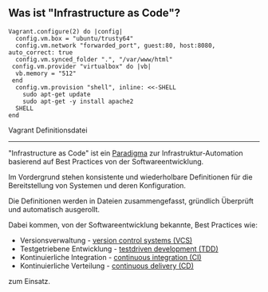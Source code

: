 ﻿Was ist "Infrastructure as Code"?
---------------------------------

	Vagrant.configure(2) do |config|
	  config.vm.box = "ubuntu/trusty64"
	  config.vm.network "forwarded_port", guest:80, host:8080, auto_correct: true
	  config.vm.synced_folder ".", "/var/www/html"  
	 config.vm.provider "virtualbox" do |vb|
	  vb.memory = "512"  
	 end
	  config.vm.provision "shell", inline: <<-SHELL 
	    sudo apt-get update
	    sudo apt-get -y install apache2
	  SHELL
	end

Vagrant Definitionsdatei

- - - 

"Infrastructure as Code" ist ein [Paradigma](https://de.wikipedia.org/wiki/Paradigma) zur Infrastruktur-Automation basierend auf Best Practices von der Softwareentwicklung. 

Im Vordergrund stehen konsistente und wiederholbare Definitionen für die Bereitstellung
von Systemen und deren Konfiguration.

Die Definitionen werden in Dateien zusammengefasst, gründlich Überprüft und automatisch ausgerollt.

Dabei kommen, von der Softwareentwicklung bekannte, Best Practices wie:
- Versionsverwaltung - [version control systems (VCS)](https://de.wikipedia.org/wiki/Versionsverwaltung)
- Testgetriebene Entwicklung - [testdriven development (TDD)](https://de.wikipedia.org/wiki/Testgetriebene_Entwicklung)
- Kontinuierliche Integration - [continuous integration (CI)](https://de.wikipedia.org/wiki/Kontinuierliche_Integration)
- Kontinuierliche Verteilung - [continuous delivery (CD)](https://de.wikipedia.org/wiki/Continuous_Delivery)

zum Einsatz.

